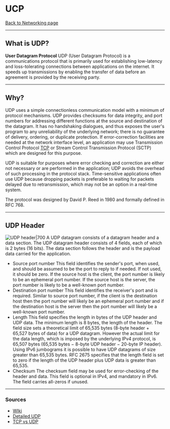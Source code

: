 # UCP
[Back to Networking page](Networking)
- --
## What is UDP?
**User Datagram Protocol**
UDP (User Datagram Protocol) is a communications protocol that is primarily used for establishing low-latency and loss-tolerating connections between applications on the internet. It speeds up transmissions by enabling the transfer of data before an agreement is provided by the receiving party.
- --
## Why?
UDP uses a simple connectionless communication model with a minimum of protocol mechanisms. UDP provides checksums for data integrity, and port numbers for addressing different functions at the source and destination of the datagram. It has no handshaking dialogues, and thus exposes the user's program to any unreliability of the underlying network; there is no guarantee of delivery, ordering, or duplicate protection. If error-correction facilities are needed at the network interface level, an application may use Transmission Control Protocol [TCP](TCP.md) or Stream Control Transmission Protocol (SCTP) which are designed for this purpose.

UDP is suitable for purposes where error checking and correction are either not necessary or are performed in the application; UDP avoids the overhead of such processing in the protocol stack. Time-sensitive applications often use UDP because dropping packets is preferable to waiting for packets delayed due to retransmission, which may not be an option in a real-time system.

The protocol was designed by David P. Reed in 1980 and formally defined in RFC 768.
- --
## UDP Header
![UDP header|700](https://i2.wp.com/ipwithease.com/wp-content/uploads/2018/01/091-udp-user-datagram-protocol-01.png)
A UDP datagram consists of a datagram header and a data section. The UDP datagram header consists of 4 fields, each of which is 2 bytes (16 bits). The data section follows the header and is the payload data carried for the application.

- Source port number
	This field identifies the sender's port, when used, and should be assumed to be the port to reply to if needed. If not used, it should be zero. If the source host is the client, the port number is likely to be an ephemeral port number. If the source host is the server, the port number is likely to be a well-known port number.
- Destination port number
	This field identifies the receiver's port and is required. Similar to source port number, if the client is the destination host then the port number will likely be an ephemeral port number and if the destination host is the server then the port number will likely be a well-known port number.
- Length
	This field specifies the length in bytes of the UDP header and UDP data. The minimum length is 8 bytes, the length of the header. The field size sets a theoretical limit of 65,535 bytes (8-byte header + 65,527 bytes of data) for a UDP datagram. However the actual limit for the data length, which is imposed by the underlying IPv4 protocol, is 65,507 bytes (65,535 bytes − 8-byte UDP header − 20-byte IP header).
	Using IPv6 jumbograms it is possible to have UDP datagrams of size greater than 65,535 bytes. RFC 2675 specifies that the length field is set to zero if the length of the UDP header plus UDP data is greater than 65,535.
- Checksum
	The checksum field may be used for error-checking of the header and data. This field is optional in IPv4, and mandatory in IPv6. The field carries all-zeros if unused.

- --
### Sources
- [WIki](https://en.wikipedia.org/wiki/User_Datagram_Protocol)
- [Detailed UDP](https://youtu.be/HF_znV8x9a0)
- [TCP vs UDP](https://youtu.be/uwoD5YsGACg)